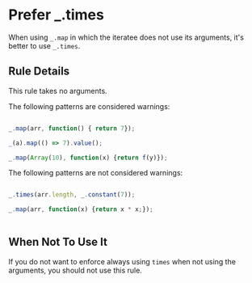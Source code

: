 # Prefer _.times

When using `_.map` in which the iteratee does not use its arguments, it's better to use `_.times`.

## Rule Details

This rule takes no arguments.

The following patterns are considered warnings:

```js

_.map(arr, function() { return 7});

_(a).map(() => 7).value();

_.map(Array(10), function(x) {return f(y)});

```

The following patterns are not considered warnings:

```js

_.times(arr.length, _.constant(7));

_.map(arr, function(x) {return x * x;});
 
```


## When Not To Use It

If you do not want to enforce always using `times` when not using the arguments, you should not use this rule.

